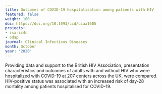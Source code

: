 ```yaml
---
title: Outcomes of COVID-19 hospitalisation among patients with HIV
featured: false
weight: 100
doi: https://doi.org/10.1093/cid/ciaa1605
projects:
- isaric4c
- odap
journal: Clinical Infectious Diseases
month: October
year: '2020'
---
```




Providing data and support to the British HIV Association, presentation
characteristics and outcomes of adults with and without HIV who were
hospitalized with COVID-19 at 207 centers across the UK, were compared.
HIV-positive status was associated with an increased risk of day-28
mortality among patients hospitalised for COVID-19.
